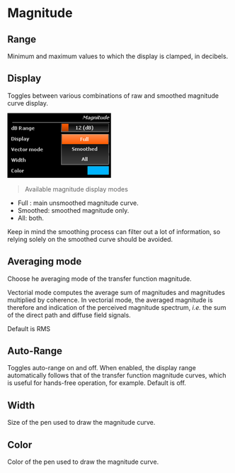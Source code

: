 # Magnitude

## Range
Minimum and maximum values to which the display is clamped, in decibels.

## Display
Toggles between various combinations of raw and smoothed magnitude curve display.

![](include/Magnitude_Display.png)

> Available magnitude display modes

* Full : main unsmoothed magnitude curve.
* Smoothed: smoothed magnitude only.
* All: both.

Keep in mind the smoothing process can filter out a lot of information, so relying solely on the smoothed curve should be avoided.

## Averaging mode
Choose he averaging mode of the transfer function magnitude.

Vectorial mode computes the average sum of magnitudes and magnitudes multiplied by coherence.
In vectorial mode, the averaged magnitude is therefore and indication of the perceived magnitude spectrum, <i>i.e.</i> the sum of the direct path and diffuse field signals.

Default is RMS

<!-- TODO: Complete the details -->

## Auto-Range
Toggles auto-range on and off.
When enabled, the display range automatically follows that of the transfer function magnitude curves, which is useful for hands-free operation, for example.
Default is off.

## Width
Size of the pen used to draw the magnitude curve.

## Color
Color of the pen used to draw the magnitude curve.
